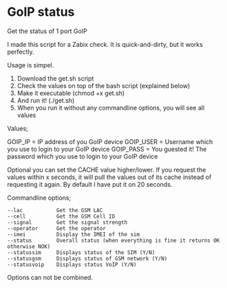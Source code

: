 # GoIP status
Get the status of 1 port GoIP

I made this script for a Zabix check. It is quick-and-dirty, but it works perfectly.

Usage is simpel.

1. Download the get.sh script
2. Check the values on top of the bash script (explained below)
4. Make it executable (chmod +x get.sh)
5. And run it! (./get.sh)
6. When you run it without any commandline options, you will see all values


Values;

GOIP_IP = IP address of you GoIP device
GOIP_USER = Username which you use to login to your GoIP device
GOIP_PASS = You guested it! The password which you use to login to your GoIP device

Optional you can set the CACHE value higher/lower. If you request the values within x seconds, it will pull the values out of its cache instead of requesting it again. By default I have put it on 20 seconds.

Commandline options;

	--lac           Get the GSM LAC
	--cell          Get the GSM Cell ID 
	--signal        Get the signal strength
	--operator      Get the operator
	--imei          Display the IMEI of the sim
	--status        Overall status (when everything is fine it returns OK otherwise NOK)
	--statussim     Displays status of the SIM (Y/N)
	--statusgsm     Displays status of GSM network (Y/N)
	--statusvoip    Displays status VoIP (Y/N)
  
  Options can not be combined.
